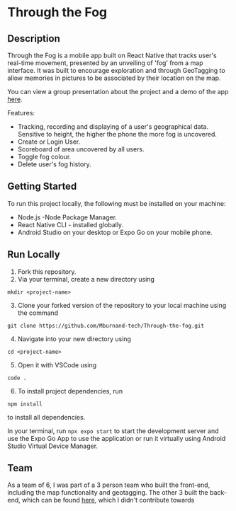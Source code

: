 <!-- https://github.com/Mburnand-tech/Through-the-fog/assets/82216191/a9f72ebc-2b5d-42ab-bc9e-c9800d137ee3 -->
# Through the Fog
## Description 

Through the Fog is a mobile app built on React Native that tracks user's real-time movement, presented by an unveiling of 'fog' from a map interface. It was built to encourage exploration and through GeoTagging to allow memories in pictures to be associated by their location on the map.

You can view a group presentation about the project and a demo of the app [here](https://github.com/Mburnand-tech/Through-the-fog/assets/82216191/a9f72ebc-2b5d-42ab-bc9e-c9800d137ee3).

Features:
- Tracking, recording and displaying of a user's geographical data. Sensitive to height, the higher the phone the more fog is uncovered.
- Create or Login User.
- Scoreboard of area uncovered by all users.
- Toggle fog colour.
- Delete user's fog history.

## Getting Started 

To run this project locally, the following must be installed on your machine:

 * Node.js -Node Package Manager.
 * React Native CLI - installed globally.
 * Android Studio on your desktop or Expo Go on your mobile phone.

## Run Locally

1. Fork this repository.
2. Via your terminal, create a new directory using
  ```clone 
  mkdir <project-name>
  ```
3. Clone your forked version of the repository to your local machine using the command 
  ```clone 
  git clone https://github.com/Mburnand-tech/Through-the-fog.git
  ```
4. Navigate into your new directory using 
  ```clone 
  cd <project-name>
  ``` 
  
5. Open it with VSCode using 
  ```clone 
  code .
  ```
  
6. To install project dependencies, run 
  ```clone 
  npm install
  ```
  to install all dependencies. 

In your terminal, run `npx expo start` to start the development server and use the Expo Go App to use the application or run it virtually using Android Studio Virtual Device Manager.

## Team
As a team of 6, I was part of a 3 person team who built the front-end, including the map functionality and geotagging. The other 3 built the back-end, which can be found [here](https://github.com/leahbanks/BE-through-the-fog), which I didn't contribute towards 
